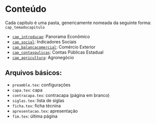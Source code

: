 # Conteúdo

Cada capítulo é uma pasta, genericamente nomeada da seguinte forma: `cap_temadocapitulo`

* [`cap_introducao`](./cap_introducao): Panorama Econômico
* [`cap_social`](./cap_social): Indicadores Sociais
* [`cap_balancacomercial`](./cap_balancacomercial): Comércio Exterior
* [`cap_contaspulicas`](./cap_contaspublicas): Contas Públicas Estadual
* [`cap_agricultura`](./cap_agricultura): Agronegócio

## Arquivos básicos:

* `preamble.tex`: configurações
* `capa.tex`: capa
* `contracapa.tex`: contracapa (página em branco)
* `siglas.tex`: lista de siglas
* `ficha.tex`: ficha técnina
* `apresentacao.tex`: apresentação
* `fim.tex`: última página